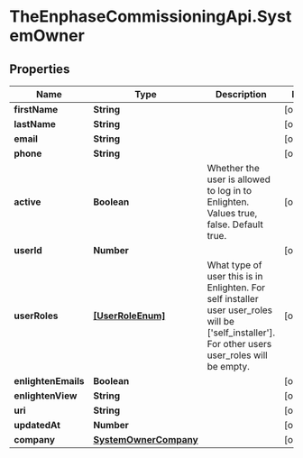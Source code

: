 # TheEnphaseCommissioningApi.SystemOwner

## Properties

Name | Type | Description | Notes
------------ | ------------- | ------------- | -------------
**firstName** | **String** |  | [optional] 
**lastName** | **String** |  | [optional] 
**email** | **String** |  | [optional] 
**phone** | **String** |  | [optional] 
**active** | **Boolean** | Whether the user is allowed to log in to Enlighten. Values true, false. Default true. | [optional] 
**userId** | **Number** |  | [optional] 
**userRoles** | [**[UserRoleEnum]**](UserRoleEnum.md) | What type of user this is in Enlighten. For self installer user user_roles will be [&#39;self_installer&#39;]. For other users user_roles will be empty. | [optional] 
**enlightenEmails** | **Boolean** |  | [optional] 
**enlightenView** | **String** |  | [optional] 
**uri** | **String** |  | [optional] 
**updatedAt** | **Number** |  | [optional] 
**company** | [**SystemOwnerCompany**](SystemOwnerCompany.md) |  | [optional] 


